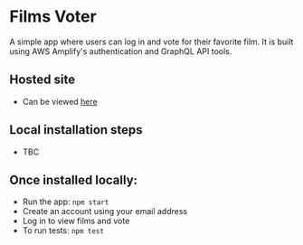 # Films Voter

A simple app where users can log in and vote for their favorite film. It is built using AWS Amplify's authentication and GraphQL API tools.

## Hosted site

- Can be viewed [here](https://dev.d2u95bcucizt5t.amplifyapp.com)

## Local installation steps

- TBC

## Once installed locally:

- Run the app: `npm start`
- Create an account using your email address
- Log in to view films and vote
- To run tests: `npm test`
